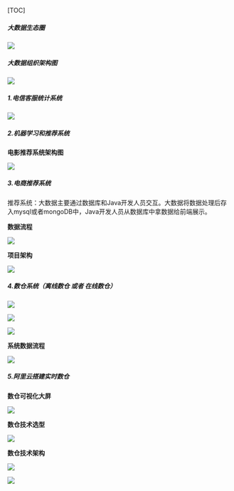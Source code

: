 



[TOC]




##### 大数据生态圈
![](https://gitee.com/domineering_red_tide/image/raw/master/image/20210630093120.png)





##### 大数据组织架构图

![](https://gitee.com/domineering_red_tide/image/raw/master/image/20210630092400.png)



##### 1.电信客服统计系统

![](https://gitee.com/domineering_red_tide/image/raw/master/image/20210701090843.png)





##### 2.机器学习和推荐系统



**电影推荐系统架构图**

![](https://gitee.com/domineering_red_tide/image/raw/master/image/20210701091755.png)





##### 3.电商推荐系统

推荐系统：大数据主要通过数据库和Java开发人员交互。大数据将数据处理后存入mysql或者mongoDB中，Java开发人员从数据库中拿数据给前端展示。



**数据流程**

![](https://gitee.com/domineering_red_tide/image/raw/master/image/20210630215559.png)



**项目架构**

![](https://gitee.com/domineering_red_tide/image/raw/master/image/20210701082619.png)





##### 4.数仓系统（离线数仓 或者 在线数仓）

![](https://gitee.com/domineering_red_tide/image/raw/master/image/20210701094250.png)



![](https://gitee.com/domineering_red_tide/image/raw/master/image/20210701093233.png)



![](https://gitee.com/domineering_red_tide/image/raw/master/image/20210701093612.png)



**系统数据流程**

![](https://gitee.com/domineering_red_tide/image/raw/master/image/20210701094343.png)





##### 5.阿里云搭建实时数仓

**数仓可视化大屏**

![](https://gitee.com/domineering_red_tide/image/raw/master/image/20210701102103.png)



**数仓技术选型**

![](https://gitee.com/domineering_red_tide/image/raw/master/image/20210701101442.png)

**数仓技术架构**

![](https://gitee.com/domineering_red_tide/image/raw/master/image/20210701101143.png)



![](https://gitee.com/domineering_red_tide/image/raw/master/image/20210701124716.png)











